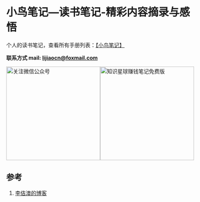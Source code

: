 # 小鸟笔记—读书笔记-精彩内容摘录与感悟

个人的读书笔记，查看所有手册列表：[【小鸟笔记】][2]

**联系方式 mail: lijiaocn@foxmail.com**

<div style="display:flex;flex-direction:row">
<img height="250px" alt="关注微信公众号" src="https://www.lijiaocn.com/img/class.jpg"/>
<img height="250px" alt="知识星球赚钱笔记免费版" src="https://www.lijiaocn.com/img/xiaomiquan-money-free.jpeg"/>
</div>

## 参考

1. [李佶澳的博客][1]

[1]:  https://www.lijiaocn.com/ "李佶澳的博客"
[2]:  https://www.lijiaocn.com/note/ "小鸟笔记"
